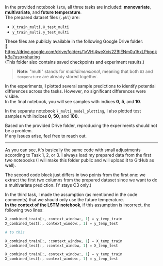 In the provided notebook `lstm`, all three tasks are included: **monovariate**, **multivariate**, and **future temperature**.  
The prepared dataset files (`.pkl`) are:

- `X_train_multi`, `X_test_multi`  
- `y_train_multi`, `y_test_multi`

These files are publicly available in the following Google Drive folder:  
🔗 https://drive.google.com/drive/folders/1vVHI4weXcis2ZBlENm0u1hxLPbppkkBa?usp=sharing  
(This folder also contains saved checkpoints and experiment results.)

> **Note:** "multi" stands for *multidimensional*, meaning that both `O3` and `temperature` are already stored together.

In the experiments, I plotted several sample predictions to identify potential differences across the tasks. However, no significant differences were visible.  
In the final notebook, you will see samples with indices **0**, **5**, and **10**.

In the separate notebook `7_multi_model_plotting`, I also plotted test samples with indices **0**, **50**, and **100**.

Based on the provided Drive folder, reproducing the experiments should not be a problem.  
If any issues arise, feel free to reach out.

---

As you can see, it's basically the same code with small adjustments according to Task 1, 2, or 3. I always load my prepared data from the first two notebooks (I will make this folder public and will upload it to GitHub as well).

The second code block just differs in two points from the first one: we extract the first two columns from the prepared dataset since we want to do a multivariate prediction. (Y stays O3 only.)

In the third task, I made the assumption (as mentioned in the code comments) that we should only use the future temperature.  
**In the context of the LSTM notebook**, if this assumption is incorrect, the following two lines:

```python
X_combined_train[:, context_window:, 1] = y_temp_train  
X_combined_test[:, context_window:, 1] = y_temp_test

# to this

X_combined_train[:, :context_window, 1] = X_temp_train  
X_combined_test[:, :context_window, 1] = X_temp_test

X_combined_train[:, context_window:, 1] = y_temp_train  
X_combined_test[:, context_window:, 1] = y_temp_test
